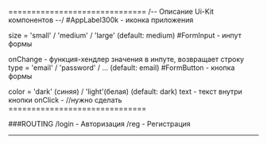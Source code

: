 ============================== /-- Описание Ui-Kit компонентов --/
#AppLabel300k - иконка приложения

size = 'small' / 'medium' / 'large' (default: medium)
#FormInput - инпут формы

onChange - функция-хендлер значения в инпуте, возвращает строку
type = 'email' / 'password' / ... (default: email)
#FormButton - кнопка формы

color = 'dark' (синяя) / 'light'(белая) (default: dark)
text - текст внутри кнопки
onClick - //нужно сделать ==============================

###ROUTING
/login - Авторизация
/reg - Регистрация
_____________________________________________________________